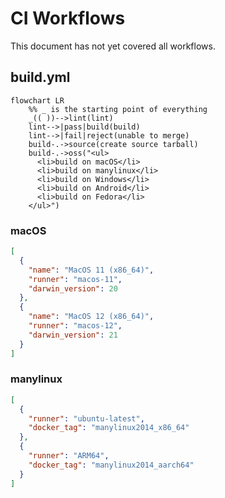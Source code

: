 # CI Workflows

This document has not yet covered all workflows.

## build.yml
```mermaid
flowchart LR
    %% _ is the starting point of everything
    _(( ))-->lint(lint)
    lint-->|pass|build(build)
    lint-->|fail|reject(unable to merge)
    build-.->source(create source tarball)
    build-.->oss("<ul>
      <li>build on macOS</li>
      <li>build on manylinux</li>
      <li>build on Windows</li>
      <li>build on Android</li>
      <li>build on Fedora</li>
    </ul>")
```

### macOS
```json
[
  {
    "name": "MacOS 11 (x86_64)",
    "runner": "macos-11",
    "darwin_version": 20
  },
  {
    "name": "MacOS 12 (x86_64)",
    "runner": "macos-12",
    "darwin_version": 21
  }
]
```

### manylinux
```json
[
  {
    "runner": "ubuntu-latest",
    "docker_tag": "manylinux2014_x86_64"
  },
  {
    "runner": "ARM64",
    "docker_tag": "manylinux2014_aarch64"
  }
]
```

